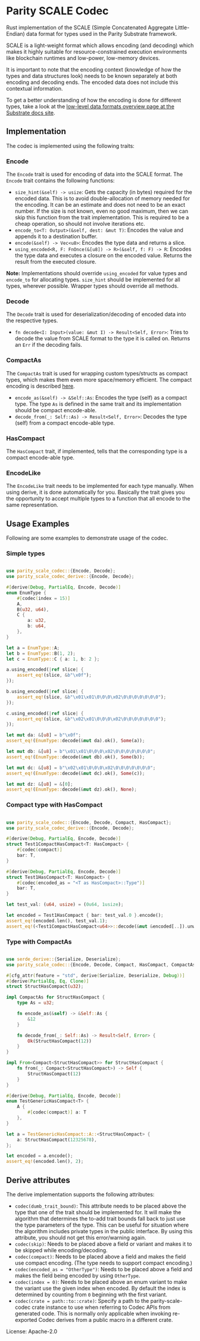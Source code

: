 # Parity SCALE Codec

Rust implementation of the SCALE (Simple Concatenated Aggregate Little-Endian) data format
for types used in the Parity Substrate framework.

SCALE is a light-weight format which allows encoding (and decoding) which makes it highly
suitable for resource-constrained execution environments like blockchain runtimes and low-power,
low-memory devices.

It is important to note that the encoding context (knowledge of how the types and data structures look)
needs to be known separately at both encoding and decoding ends.
The encoded data does not include this contextual information.

To get a better understanding of how the encoding is done for different types,
take a look at the
[low-level data formats overview page at the Substrate docs site](https://docs.substrate.io/v3/advanced/scale-codec/).

## Implementation

The codec is implemented using the following traits:

### Encode

The `Encode` trait is used for encoding of data into the SCALE format. The `Encode` trait contains the following functions:
* `size_hint(&self) -> usize`: Gets the capacity (in bytes) required for the encoded data.
This is to avoid double-allocation of memory needed for the encoding.
It can be an estimate and does not need to be an exact number.
If the size is not known, even no good maximum, then we can skip this function from the trait implementation.
This is required to be a cheap operation, so should not involve iterations etc.
* `encode_to<T: Output>(&self, dest: &mut T)`: Encodes the value and appends it to a destination buffer.
* `encode(&self) -> Vec<u8>`: Encodes the type data and returns a slice.
* `using_encoded<R, F: FnOnce(&[u8]) -> R>(&self, f: F) -> R`: Encodes the type data and executes a closure on the encoded value.
Returns the result from the executed closure.

**Note:** Implementations should override `using_encoded` for value types and `encode_to` for allocating types.
`size_hint` should be implemented for all types, wherever possible. Wrapper types should override all methods.

### Decode

The `Decode` trait is used for deserialization/decoding of encoded data into the respective types.

* `fn decode<I: Input>(value: &mut I) -> Result<Self, Error>`: Tries to decode the value from SCALE format to the type it is called on.
Returns an `Err` if the decoding fails.

### CompactAs

The `CompactAs` trait is used for wrapping custom types/structs as compact types, which makes them even more space/memory efficient.
The compact encoding is described [here](https://docs.substrate.io/v3/advanced/scale-codec/#compactgeneral-integers).

* `encode_as(&self) -> &Self::As`: Encodes the type (self) as a compact type.
The type `As` is defined in the same trait and its implementation should be compact encode-able.
* `decode_from(_: Self::As) -> Result<Self, Error>`: Decodes the type (self) from a compact encode-able type.

### HasCompact

The `HasCompact` trait, if implemented, tells that the corresponding type is a compact encode-able type.

### EncodeLike

The `EncodeLike` trait needs to be implemented for each type manually. When using derive, it is
done automatically for you. Basically the trait gives you the opportunity to accept multiple types
to a function that all encode to the same representation.

## Usage Examples

Following are some examples to demonstrate usage of the codec.

### Simple types

```rust

use parity_scale_codec::{Encode, Decode};
use parity_scale_codec_derive::{Encode, Decode};

#[derive(Debug, PartialEq, Encode, Decode)]
enum EnumType {
	#[codec(index = 15)]
	A,
	B(u32, u64),
	C {
		a: u32,
		b: u64,
	},
}

let a = EnumType::A;
let b = EnumType::B(1, 2);
let c = EnumType::C { a: 1, b: 2 };

a.using_encoded(|ref slice| {
    assert_eq!(slice, &b"\x0f");
});

b.using_encoded(|ref slice| {
    assert_eq!(slice, &b"\x01\x01\0\0\0\x02\0\0\0\0\0\0\0");
});

c.using_encoded(|ref slice| {
    assert_eq!(slice, &b"\x02\x01\0\0\0\x02\0\0\0\0\0\0\0");
});

let mut da: &[u8] = b"\x0f";
assert_eq!(EnumType::decode(&mut da).ok(), Some(a));

let mut db: &[u8] = b"\x01\x01\0\0\0\x02\0\0\0\0\0\0\0";
assert_eq!(EnumType::decode(&mut db).ok(), Some(b));

let mut dc: &[u8] = b"\x02\x01\0\0\0\x02\0\0\0\0\0\0\0";
assert_eq!(EnumType::decode(&mut dc).ok(), Some(c));

let mut dz: &[u8] = &[0];
assert_eq!(EnumType::decode(&mut dz).ok(), None);

```

### Compact type with HasCompact

```rust

use parity_scale_codec::{Encode, Decode, Compact, HasCompact};
use parity_scale_codec_derive::{Encode, Decode};

#[derive(Debug, PartialEq, Encode, Decode)]
struct Test1CompactHasCompact<T: HasCompact> {
    #[codec(compact)]
    bar: T,
}

#[derive(Debug, PartialEq, Encode, Decode)]
struct Test1HasCompact<T: HasCompact> {
    #[codec(encoded_as = "<T as HasCompact>::Type")]
    bar: T,
}

let test_val: (u64, usize) = (0u64, 1usize);

let encoded = Test1HasCompact { bar: test_val.0 }.encode();
assert_eq!(encoded.len(), test_val.1);
assert_eq!(<Test1CompactHasCompact<u64>>::decode(&mut &encoded[..]).unwrap().bar, test_val.0);

```
### Type with CompactAs

```rust

use serde_derive::{Serialize, Deserialize};
use parity_scale_codec::{Encode, Decode, Compact, HasCompact, CompactAs, Error};

#[cfg_attr(feature = "std", derive(Serialize, Deserialize, Debug))]
#[derive(PartialEq, Eq, Clone)]
struct StructHasCompact(u32);

impl CompactAs for StructHasCompact {
    type As = u32;

    fn encode_as(&self) -> &Self::As {
        &12
    }

    fn decode_from(_: Self::As) -> Result<Self, Error> {
        Ok(StructHasCompact(12))
    }
}

impl From<Compact<StructHasCompact>> for StructHasCompact {
    fn from(_: Compact<StructHasCompact>) -> Self {
        StructHasCompact(12)
    }
}

#[derive(Debug, PartialEq, Encode, Decode)]
enum TestGenericHasCompact<T> {
    A {
        #[codec(compact)] a: T
    },
}

let a = TestGenericHasCompact::A::<StructHasCompact> {
    a: StructHasCompact(12325678),
};

let encoded = a.encode();
assert_eq!(encoded.len(), 2);

```

## Derive attributes

The derive implementation supports the following attributes:
- `codec(dumb_trait_bound)`: This attribute needs to be placed above the type that one of the trait
  should be implemented for. It will make the algorithm that determines the to-add trait bounds
  fall back to just use the type parameters of the type. This can be useful for situation where
  the algorithm includes private types in the public interface. By using this attribute, you should
  not get this error/warning again.
- `codec(skip)`: Needs to be placed above a field  or variant and makes it to be skipped while
  encoding/decoding.
- `codec(compact)`: Needs to be placed above a field and makes the field use compact encoding.
  (The type needs to support compact encoding.)
- `codec(encoded_as = "OtherType")`: Needs to be placed above a field and makes the field being encoded
  by using `OtherType`.
- `codec(index = 0)`: Needs to be placed above an enum variant to make the variant use the given
  index when encoded. By default the index is determined by counting from `0` beginning wth the
  first variant.
- `codec(crate = path::to::crate)`: Specify a path to the parity-scale-codec crate instance to use
  when referring to Codec APIs from generated code. This is normally only applicable when invoking
  re-exported Codec derives from a public macro in a different crate.


License: Apache-2.0

